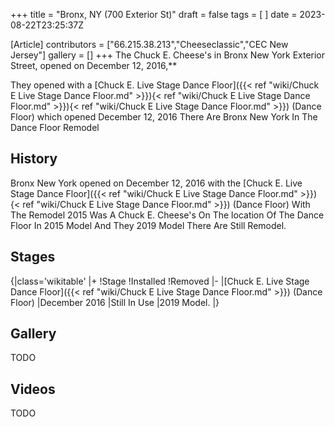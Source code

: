 +++
title = "Bronx, NY (700 Exterior St)"
draft = false
tags = [ ]
date = 2023-08-22T23:25:37Z

[Article]
contributors = ["66.215.38.213","Cheeseclassic","CEC New Jersey"]
gallery = []
+++
The Chuck E. Cheese's in Bronx New York Exterior Street, opened on December 12, 2016,**


They opened with a [Chuck E. Live Stage Dance Floor]({{< ref "wiki/Chuck E Live Stage Dance Floor.md" >}}){< ref "wiki/Chuck E Live Stage Dance Floor.md" >}}){< ref "wiki/Chuck E Live Stage Dance Floor.md" >}}) (Dance Floor) which opened December 12, 2016
There Are Bronx New York
In The Dance Floor Remodel

## History ##
Bronx New York opened on December 12, 2016 with the [Chuck E. Live Stage Dance Floor]({{< ref "wiki/Chuck E Live Stage Dance Floor.md" >}}){< ref "wiki/Chuck E Live Stage Dance Floor.md" >}}) (Dance Floor)
With The Remodel 2015 Was A Chuck E. Cheese's
On The location Of The Dance Floor
In 2015 Model And They 2019 Model There Are Still Remodel.

## Stages ##
{|class='wikitable'
|+
!Stage
!Installed
!Removed
|-
|[Chuck E. Live Stage Dance Floor]({{< ref "wiki/Chuck E Live Stage Dance Floor.md" >}}) (Dance Floor)
|December 2016
|Still In Use
|2019 Model.
|}

## Gallery ##
TODO
## Videos ##
TODO